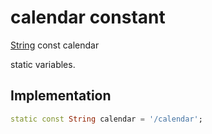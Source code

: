 


# calendar constant







[String](https://api.flutter.dev/flutter/dart-core/String-class.html) const calendar
  




<p>static variables.</p>



## Implementation

```dart
static const String calendar = '/calendar';
```







